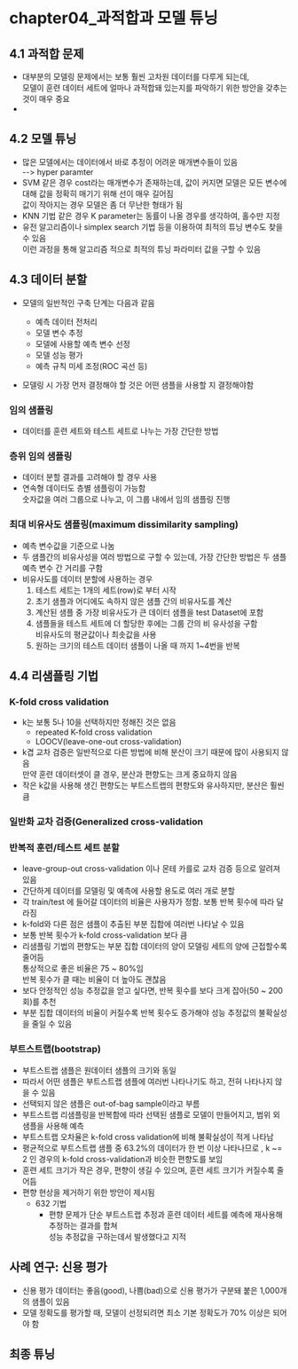 # chapter04_과적합과 모델 튜닝
## 4.1 과적합 문제
- 대부분의 모델링 문제에서는 보통 훨씬 고차원 데이터를 다루게 되는데,  
  모델이 훈련 데이터 세트에 얼마나 과적합돼 있는지를 파악하기 위한 방안을 갖추는 것이 매우 중요
- 

## 4.2 모델 튜닝
- 많은 모델에서는 데이터에서 바로 추정이 어려운 매개변수들이 있음  
  --> hyper paramter
- SVM 같은 경우 cost라는 매개변수가 존재하는데, 값이 커지면 모델은 모든 변수에 대해 값을 정확히 매기기 위해 선이 매우 길어짐  
값이 작아지는 경우 모델은 좀 더 무난한 형태가 됨
- KNN 기법 같은 경우 K parameter는 동률이 나올 경우를 생각하여, 홀수만 지정
- 유전 알고리즘이나 simplex search 기법 등을 이용하여 최적의 튜닝 변수도 찾을 수 있음  
  이런 과정을 통해 알고리즘 적으로 최적의 튜닝 파라미터 값을 구할 수 있음

## 4.3 데이터 분할
- 모델의 일반적인 구축 단계는 다음과 같음
  - 예측 데이터 전처리
  - 모델 변수 추정
  - 모델에 사용할 예측 변수 선정
  - 모델 성능 평가
  - 예측 규칙 미세 조정(ROC 곡선 등)

- 모델링 시 가장 먼저 결정해야 할 것은 어떤 샘플을 사용할 지 결정해야함 
### 임의 샘플링
- 데이터를 훈련 세트와 테스트 세트로 나누는 가장 간단한 방법
### 층위 임의 샘플링
- 데이터 분할 결과를 고려해야 할 경우 사용
- 연속형 데이터도 층별 샘플링이 가능함  
  숫자값을 여러 그룹으로 나누고, 이 그룹 내에서 임의 샘플링 진행
### 최대 비유사도 샘플링(maximum dissimilarity sampling)
- 예측 변수값을 기준으로 나눔
- 두 샘플간의 비유사성을 여러 방법으로 구할 수 있는데, 가장 간단한 방법은 두 샘플 예측 변수 간 거리를 구함
- 비유사도를 데이터 분할에 사용하는 경우
  1. 테스트 세트는 1개의 세트(row)로 부터 시작
  2. 초기 샘플과 어디에도 속하지 않은 샘플 간의 비유사도를 계산
  3. 계산된 샘플 중 가장 비유사도가 큰 데이터 샘플을 test Dataset에 포함
  4. 샘플들을 테스트 세트에 더 할당한 후에는 그룹 간의 비 유사성을 구함  
     비유사도의 평균값이나 최솟값을 사용
  5. 원하는 크기의 테스트 데이터 샘플이 나올 때 까지 1~4번을 반복

## 4.4 리샘플링 기법
### K-fold cross validation
- k는 보통 5나 10을 선택하지만 정해진 것은 없음
  - repeated K-fold cross validation
  - LOOCV(leave-one-out cross-validation)
- k겹 교차 검증은 일반적으로 다른 방법에 비해 분산이 크기 때문에 많이 사용되지 않음  
  만약 훈련 데이터셋이 클 경우, 분산과 편향도는 크게 중요하지 않음
- 작은 k값을 사용해 생긴 편향도는 부트스트랩의 편향도와 유사하지만, 분산은 훨씬 큼

### 일반화 교차 검증(Generalized cross-validation

### 반복적 훈련/테스트 세트 분할
- leave-group-out cross-validation 이나 몬테 카를로 교차 검증 등으로 알려져 있음
- 간단하게 데이터를 모델링 및 예측에 사용할 용도로 여러 개로 분할
- 각 train/test 에 들어갈 데이터의 비율은 사용자가 정함. 보통 반복 횟수에 따라 달라짐
-  k-fold와 다른 점은 샘플이 추출된 부분 집합에 여러번 나타날 수 있음
- 보통 반복 횟수가 k-fold cross-validation 보다 큼
- 리샘플링 기법의 편향도는 부분 집합 데이터의 양이 모델링 세트의 양에 근접할수록 줄어듬  
  통상적으로 좋은 비율은 75 ~ 80%임  
  반복 횟수가 클 때는 비율이 더 높아도 괜찮음
- 보다 안정적인 성능 추정값을 얻고 싶다면, 반복 횟수를 보다 크게 잡아(50 ~ 200회)를 추천
- 부분 집합 데이터의 비율이 커질수록 반복 횟수도 증가해야 성능 추정값의 불확실성을 줄일 수 있음

### 부트스트랩(bootstrap)
- 부트스트랩 샘플은 원데이터 샘플의 크기와 동일
- 따라서 어떤 샘플은 부트스트랩 샘플에 여러번 나타나기도 하고, 전혀 나타나지 않을 수 있음
- 선택되지 않은 샘플은 out-of-bag sample이라고 부름
- 부트스트랩 리샘플링을 반복함에 따라 선택된 샘플로 모델이 만들어지고, 범위 외 샘플을 사용해 예측
- 부트스트랩 오차율은 k-fold cross validation에 비해 불확실성이 적게 나타남
- 평균적으로 부트스트랩 샘플 중 63.2%의 데이터가 한 번 이상 나타나므로 , k ~= 2 인 경우의 k-fold cross-validation과 비슷한 편향도를 보임
- 훈련 세트 크기가 작은 경우, 편향이 생길 수 있으며, 훈련 세트 크기가 커질수록 줄어듬
- 편향 현상을 제거하기 위한 방안이 제시됨
  - 632 기법
    - 편향 문제가 단순 부트스트랩 추정과 훈련 데이터 세트를 예측에 재사용해 추정하는 결과를 합쳐  
      성능 추정값을 구하는데서 발생했다고 지적

## 사례 연구: 신용 평가
- 신용 평가 데이터는 좋음(good), 나쁨(bad)으로 신용 평가가 구분돼 붙은 1,000개의 샘플이 있음
- 모델 정확도를 평가할 때, 모델이 선정되려면 최소 기본 정확도가 70% 이상은 되어야 함

## 최종 튜닝 








